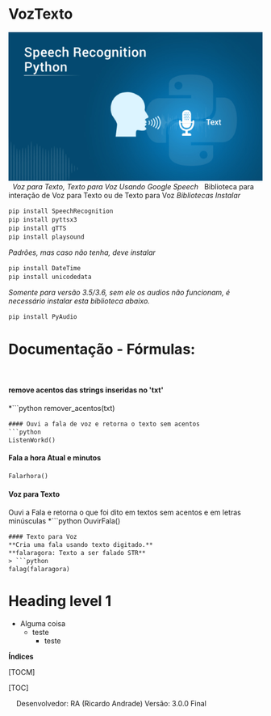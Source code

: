 # VozTexto
![](https://github.com/geniodev/VozTexto/blob/main/speech.png?raw=true)
&nbsp;
*Voz para Texto, Texto para Voz Usando Google Speech*
&nbsp;
Biblioteca para interação de Voz para Texto ou de Texto para Voz
*Bibliotecas Instalar*
```bash
pip install SpeechRecognition
pip install pyttsx3
pip install gTTS
pip install playsound
```
*Padrões, mas caso não tenha, deve instalar*
```bash
pip install DateTime
pip install unicodedata
```
*Somente para versão 3.5/3.6, sem ele os audios não funcionam, é necessário instalar esta biblioteca abaixo.*
```bash
pip install PyAudio
```
# Documentação - Fórmulas:
&nbsp;
#### remove acentos das strings inseridas no 'txt'
*```python
remover_acentos(txt)
```*
#### Ouvi a fala de voz e retorna o texto sem acentos
```python
ListenWorkd()
```

#### Fala a hora Atual e minutos
```python
Falarhora()
```
#### Voz para Texto
Ouvi a Fala e retorna o que foi dito em textos sem acentos e em letras minúsculas
*```python
OuvirFala()
```*
#### Texto para Voz
**Cria uma fala usando texto digitado.**
**falaragora: Texto a ser falado STR**
> ```python
falag(falaragora)
```
<h1>Heading level 1</h1>

- Alguma coisa
  - teste []()
    - teste





**Índices**

[TOCM]

[TOC]



&nbsp;
&nbsp;
Desenvolvedor: RA (Ricardo Andrade)
Versão: 3.0.0 Final

